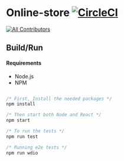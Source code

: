 # Online-store [![CircleCI](https://circleci.com/gh/Naseem77/Online-store.svg?style=svg)](https://circleci.com/gh/Naseem77/Online-store)
[![All Contributors](https://img.shields.io/badge/all_contributors-4-orange.svg?style=flat-square)](#contributors)

## Build/Run

#### Requirements

- Node.js
- NPM

```javascript

/* First, Install the needed packages */
npm install

/* Then start both Node and React */
npm start

/* To run the tests */
npm run test

/* Running e2e tests */
npm run wdio


```

 

